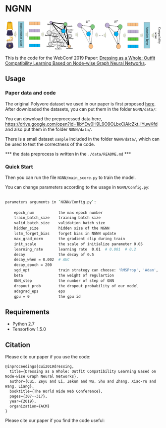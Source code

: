 # NGNN

<img src="https://github.com/CRIPAC-DIG/NGNN/blob/d433faf82c3bc65de7ea63714828306a900699ae/figures/cmgnn_framework.png" alt="model" style="zoom: 100%;" />

This is the code for the WebConf 2019 Paper: [Dressing as a Whole: Outfit Compatibility Learning Based on Node-wise Graph Neural Networks](https://dl.acm.org/doi/abs/10.1145/3308558.3313444).

## Usage

### Paper data and code

The original Polyvore dataset we used in our paper is first proposed [here](https://github.com/xthan/polyvore-dataset). After downloaded the datasets, you can put them in the folder `NGNN/data/`:

You can download the preprocessed data here, <https://drive.google.com/open?id=1ibYEw0H9L9O9OLbxCiAlcZkt_IYuwKfd>  and also put them in the folder `NGNN/data/`.

There is a small dataset `sample` included in the folder `NGNN/data/`, which can be used to test the correctness of the code.

*** the data preprocess is written in the `./data/README.md` ***

### Quick Start

Then you can run the file `NGNN/main_score.py` to train the model.

You can change parameters according to the usage in `NGNN/Config.py`:

```bash

parameters arguments in `NGNN/Config.py`:

    epoch_num           the max epoch number
    train_batch_size    training batch size
    valid_batch_size    validation batch size
    hidden_size         hidden size of the NGNN
    lstm_forget_bias    forget bias in NGNN update
    max_grad_norm       the gradient clip during train
    init_scale          the scale of initialize parameter 0.05
    learning_rate       learning rate  0.01  # 0.001  # 0.2
    decay               the decay of 0.5
    decay_when = 0.002  # AUC
    decay_epoch = 200
    sgd_opt             train strategy can choose: 'RMSProp', 'Adam', 'Momentum', 'RMSProp', 'Adadelta'
    beta                the weight of regulartion
    GNN_step            the number of step of GNN
    dropout_prob        the dropout probability of our model
    adagrad_eps         eps
    gpu = 0             the gpu id            
```

## Requirements

- Python 2.7
- Tensorflow 1.5.0

## Citation

Please cite our paper if you use the code:

```
@inproceedings{cui2019dressing,
  title={Dressing as a Whole: Outfit Compatibility Learning Based on Node-wise Graph Neural Networks},
  author={Cui, Zeyu and Li, Zekun and Wu, Shu and Zhang, Xiao-Yu and Wang, Liang},
  booktitle={The World Wide Web Conference},
  pages={307--317},
  year={2019},
  organization={ACM}
}
```
Please cite our paper if you find the code useful:



